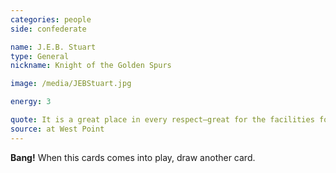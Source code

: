 ```yaml
---
categories: people
side: confederate

name: J.E.B. Stuart
type: General
nickname: Knight of the Golden Spurs

image: /media/JEBStuart.jpg

energy: 3

quote: It is a great place in every respect—great for the facilities for education—as studying human nature, learning the ways of the world and for straightening the form.
source: at West Point
---
```


**Bang!** When this cards comes into play, draw another card.
